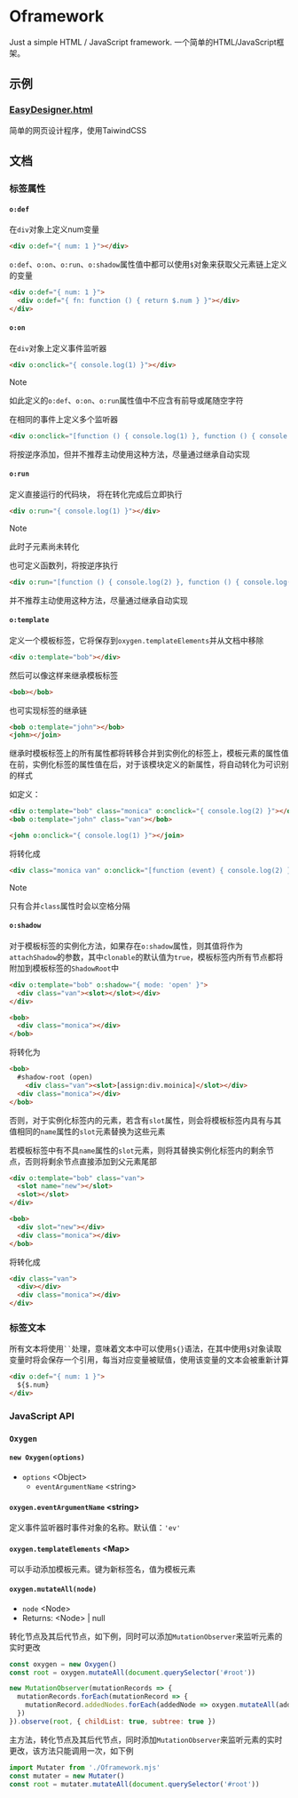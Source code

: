 # Oframework

Just a simple HTML / JavaScript framework. 一个简单的HTML/JavaScript框架。

## 示例

### [EasyDesigner.html](./EasyDesigner.html)

简单的网页设计程序，使用TaiwindCSS

## 文档

### 标签属性

#### `o:def`

在`div`对象上定义num变量

```html
<div o:def="{ num: 1 }"></div>
```

`o:def`、`o:on`、`o:run`、`o:shadow`属性值中都可以使用`$`对象来获取父元素链上定义的变量

```html
<div o:def="{ num: 1 }">
  <div o:def="{ fn: function () { return $.num } }"></div>
</div>
```

#### `o:on`

在`div`对象上定义事件监听器

```html
<div o:onclick="{ console.log(1) }"></div>
```

> [!NOTE]
> 如此定义的`o:def`、`o:on`、`o:run`属性值中不应含有前导或尾随空字符

在相同的事件上定义多个监听器

```html
<div o:onclick="[function () { console.log(1) }, function () { console.log(2) }]"></div>
```

将按逆序添加，但并不推荐主动使用这种方法，尽量通过继承自动实现

#### `o:run`

定义直接运行的代码块， 将在转化完成后立即执行

```html
<div o:run="{ console.log(1) }"></div>
```

> [!NOTE]
> 此时子元素尚未转化

也可定义函数列，将按逆序执行

```html
<div o:run="[function () { console.log(2) }, function () { console.log(1) }]"></div>
```

并不推荐主动使用这种方法，尽量通过继承自动实现

#### `o:template`

定义一个模板标签，它将保存到`oxygen.templateElements`并从文档中移除

```html
<div o:template="bob"></div>
```

然后可以像这样来继承模板标签

```html
<bob></bob>
```

也可实现标签的继承链

```html
<bob o:template="john"></bob>
<john></join>
```

继承时模板标签上的所有属性都将转移合并到实例化的标签上，模板元素的属性值在前，实例化标签的属性值在后，对于该模块定义的新属性，将自动转化为可识别的样式

如定义：

```html
<div o:template="bob" class="monica" o:onclick="{ console.log(2) }"></div>
<bob o:template="john" class="van"></bob>
```

```html
<john o:onclick="{ console.log(1) }"></join>
```

将转化成

```html
<div class="monica van" o:onclick="[function (event) { console.log(2) }, function (event) { console.log(1) }]"></div>
```

> [!NOTE]
> 只有合并`class`属性时会以空格分隔

#### `o:shadow`

对于模板标签的实例化方法，如果存在`o:shadow`属性，则其值将作为`attachShadow`的参数，其中`clonable`的默认值为`true`，模板标签内所有节点都将附加到模板标签的`ShadowRoot`中

```html
<div o:template="bob" o:shadow="{ mode: 'open' }">
  <div class="van"><slot></slot></div>
</div>
```

```html
<bob>
  <div class="monica"></div>
</bob>
```

将转化为

```html
<bob>
  #shadow-root (open)
    <div class="van"><slot>[assign:div.moinica]</slot></div>
  <div class="monica"></div>
</bob>
```

否则，对于实例化标签内的元素，若含有`slot`属性，则会将模板标签内具有与其值相同的`name`属性的`slot`元素替换为这些元素

若模板标签中有不具`name`属性的`slot`元素，则将其替换实例化标签内的剩余节点，否则将剩余节点直接添加到父元素尾部

```html
<div o:template="bob" class="van">
  <slot name="new"></slot>
  <slot></slot>
</div>
```

```html
<bob>
  <div slot="new"></div>
  <div class="monica"></div>
</bob>
```

将转化成

```html
<div class="van">
  <div></div>
  <div class="monica"></div>
</div>
```

### 标签文本

所有文本将使用` `` `处理，意味着文本中可以使用`${}`语法，在其中使用`$`对象读取变量时将会保存一个引用，每当对应变量被赋值，使用该变量的文本会被重新计算

```html
<div o:def="{ num: 1 }">
  ${$.num}
</div>
```

<!-- ## 方法 -->

### JavaScript API

### `Oxygen`

#### `new Oxygen(options)`

- `options` \<Object>
  - `eventArgumentName` \<string>

#### `oxygen.eventArgumentName` \<string>

定义事件监听器时事件对象的名称。默认值：`'ev'`

#### `oxygen.templateElements` \<Map>

可以手动添加模板元素。键为新标签名，值为模板元素

#### `oxygen.mutateAll(node)`

- `node` \<Node>
- Returns: \<Node> | null

转化节点及其后代节点，如下例，同时可以添加`MutationObserver`来监听元素的实时更改

```js
const oxygen = new Oxygen()
const root = oxygen.mutateAll(document.querySelector('#root'))

new MutationObserver(mutationRecords => {
  mutationRecords.forEach(mutationRecord => {
    mutationRecord.addedNodes.forEach(addedNode => oxygen.mutateAll(addedNode))
  })
}).observe(root, { childList: true, subtree: true })
```

主方法，转化节点及其后代节点，同时添加`MutationObserver`来监听元素的实时更改，该方法只能调用一次，如下例

```js
import Mutater from './Oframework.mjs'
const mutater = new Mutater()
const root = mutater.mutateAll(document.querySelector('#root'))
```
